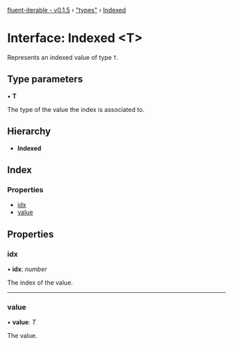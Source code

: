 [fluent-iterable - v0.1.5](../README.md) › ["types"](../modules/_types_.md) › [Indexed](_types_.indexed.md)

# Interface: Indexed <**T**>

Represents an indexed value of type `T`.

## Type parameters

▪ **T**

The type of the value the index is associated to.

## Hierarchy

* **Indexed**

## Index

### Properties

* [idx](_types_.indexed.md#idx)
* [value](_types_.indexed.md#value)

## Properties

###  idx

• **idx**: *number*

The index of the value.

___

###  value

• **value**: *T*

The value.
